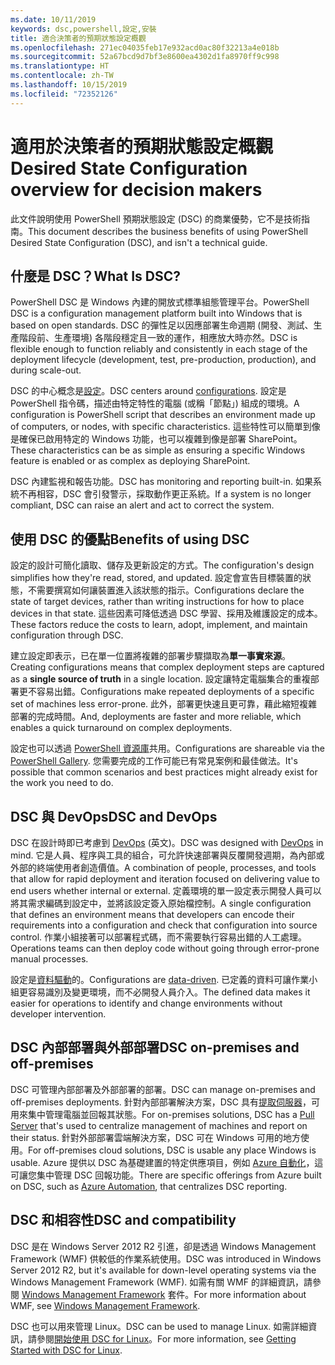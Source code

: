 ```yaml
---
ms.date: 10/11/2019
keywords: dsc,powershell,設定,安裝
title: 適合決策者的預期狀態設定概觀
ms.openlocfilehash: 271ec04035feb17e932acd0ac80f32213a4e018b
ms.sourcegitcommit: 52a67bcd9d7bf3e8600ea4302d1fa8970ff9c998
ms.translationtype: HT
ms.contentlocale: zh-TW
ms.lasthandoff: 10/15/2019
ms.locfileid: "72352126"
---
```

# <a name="desired-state-configuration-overview-for-decision-makers"></a><span data-ttu-id="c26f1-103">適用於決策者的預期狀態設定概觀</span><span class="sxs-lookup"><span data-stu-id="c26f1-103">Desired State Configuration overview for decision makers</span></span>

<span data-ttu-id="c26f1-104">此文件說明使用 PowerShell 預期狀態設定 (DSC) 的商業優勢，它不是技術指南。</span><span class="sxs-lookup"><span data-stu-id="c26f1-104">This document describes the business benefits of using PowerShell Desired State Configuration (DSC), and isn't a technical guide.</span></span>

## <a name="what-is-dsc"></a><span data-ttu-id="c26f1-105">什麼是 DSC？</span><span class="sxs-lookup"><span data-stu-id="c26f1-105">What Is DSC?</span></span>

<span data-ttu-id="c26f1-106">PowerShell DSC 是 Windows 內建的開放式標準組態管理平台。</span><span class="sxs-lookup"><span data-stu-id="c26f1-106">PowerShell DSC is a configuration management platform built into Windows that is based on open standards.</span></span> <span data-ttu-id="c26f1-107">DSC 的彈性足以因應部署生命週期 (開發、測試、生產階段前、生產環境) 各階段穩定且一致的運作，相應放大時亦然。</span><span class="sxs-lookup"><span data-stu-id="c26f1-107">DSC is flexible enough to function reliably and consistently in each stage of the deployment lifecycle (development, test, pre-production, production), and during scale-out.</span></span>

<span data-ttu-id="c26f1-108">DSC 的中心概念是[設定](../configurations/configurations.md)。</span><span class="sxs-lookup"><span data-stu-id="c26f1-108">DSC centers around [configurations](../configurations/configurations.md).</span></span> <span data-ttu-id="c26f1-109">設定是 PowerShell 指令碼，描述由特定特性的電腦 (或稱「節點」) 組成的環境。</span><span class="sxs-lookup"><span data-stu-id="c26f1-109">A configuration is PowerShell script that describes an environment made up of computers, or nodes, with specific characteristics.</span></span> <span data-ttu-id="c26f1-110">這些特性可以簡單到像是確保已啟用特定的 Windows 功能，也可以複雜到像是部署 SharePoint。</span><span class="sxs-lookup"><span data-stu-id="c26f1-110">These characteristics can be as simple as ensuring a specific Windows feature is enabled or as complex as deploying SharePoint.</span></span>

<span data-ttu-id="c26f1-111">DSC 內建監視和報告功能。</span><span class="sxs-lookup"><span data-stu-id="c26f1-111">DSC has monitoring and reporting built-in.</span></span> <span data-ttu-id="c26f1-112">如果系統不再相容，DSC 會引發警示，採取動作更正系統。</span><span class="sxs-lookup"><span data-stu-id="c26f1-112">If a system is no longer compliant, DSC can raise an alert and act to correct the system.</span></span>

## <a name="benefits-of-using-dsc"></a><span data-ttu-id="c26f1-113">使用 DSC 的優點</span><span class="sxs-lookup"><span data-stu-id="c26f1-113">Benefits of using DSC</span></span>

<span data-ttu-id="c26f1-114">設定的設計可簡化讀取、儲存及更新設定的方式。</span><span class="sxs-lookup"><span data-stu-id="c26f1-114">The configuration's design simplifies how they're read, stored, and updated.</span></span> <span data-ttu-id="c26f1-115">設定會宣告目標裝置的狀態，不需要撰寫如何讓裝置進入該狀態的指示。</span><span class="sxs-lookup"><span data-stu-id="c26f1-115">Configurations declare the state of target devices, rather than writing instructions for how to place devices in that state.</span></span> <span data-ttu-id="c26f1-116">這些因素可降低透過 DSC 學習、採用及維護設定的成本。</span><span class="sxs-lookup"><span data-stu-id="c26f1-116">These factors reduce the costs to learn, adopt, implement, and maintain configuration through DSC.</span></span>

<span data-ttu-id="c26f1-117">建立設定即表示，已在單一位置將複雜的部署步驟擷取為**單一事實來源**。</span><span class="sxs-lookup"><span data-stu-id="c26f1-117">Creating configurations means that complex deployment steps are captured as a **single source of truth** in a single location.</span></span> <span data-ttu-id="c26f1-118">設定讓特定電腦集合的重複部署更不容易出錯。</span><span class="sxs-lookup"><span data-stu-id="c26f1-118">Configurations make repeated deployments of a specific set of machines less error-prone.</span></span> <span data-ttu-id="c26f1-119">此外，部署更快速且更可靠，藉此縮短複雜部署的完成時間。</span><span class="sxs-lookup"><span data-stu-id="c26f1-119">And, deployments are faster and more reliable, which enables a quick turnaround on complex deployments.</span></span>

<span data-ttu-id="c26f1-120">設定也可以透過 [PowerShell 資源庫](https://powershellgallery.com)共用。</span><span class="sxs-lookup"><span data-stu-id="c26f1-120">Configurations are shareable via the [PowerShell Gallery](https://powershellgallery.com).</span></span> <span data-ttu-id="c26f1-121">您需要完成的工作可能已有常見案例和最佳做法。</span><span class="sxs-lookup"><span data-stu-id="c26f1-121">It's possible that common scenarios and best practices might already exist for the work you need to do.</span></span>

## <a name="dsc-and-devops"></a><span data-ttu-id="c26f1-122">DSC 與 DevOps</span><span class="sxs-lookup"><span data-stu-id="c26f1-122">DSC and DevOps</span></span>

<span data-ttu-id="c26f1-123">DSC 在設計時即已考慮到 [DevOps](http://blogs.technet.com/b/ashleymcglone/archive/2015/11/20/devops-for-n00bs-ie-windows-people.aspx) \(英文\)。</span><span class="sxs-lookup"><span data-stu-id="c26f1-123">DSC was designed with [DevOps](http://blogs.technet.com/b/ashleymcglone/archive/2015/11/20/devops-for-n00bs-ie-windows-people.aspx) in mind.</span></span> <span data-ttu-id="c26f1-124">它是人員、程序與工具的組合，可允許快速部署與反覆開發週期，為內部或外部的終端使用者創造價值。</span><span class="sxs-lookup"><span data-stu-id="c26f1-124">A combination of people, processes, and tools that allow for rapid deployment and iteration focused on delivering value to end users whether internal or external.</span></span> <span data-ttu-id="c26f1-125">定義環境的單一設定表示開發人員可以將其需求編碼到設定中，並將該設定簽入原始檔控制。</span><span class="sxs-lookup"><span data-stu-id="c26f1-125">A single configuration that defines an environment means that developers can encode their requirements into a configuration and check that configuration into source control.</span></span> <span data-ttu-id="c26f1-126">作業小組接著可以部署程式碼，而不需要執行容易出錯的人工處理。</span><span class="sxs-lookup"><span data-stu-id="c26f1-126">Operations teams can then deploy code without going through error-prone manual processes.</span></span>

<span data-ttu-id="c26f1-127">設定是[資料驅動](../configurations/configData.md)的。</span><span class="sxs-lookup"><span data-stu-id="c26f1-127">Configurations are [data-driven](../configurations/configData.md).</span></span> <span data-ttu-id="c26f1-128">已定義的資料可讓作業小組更容易識別及變更環境，而不必開發人員介入。</span><span class="sxs-lookup"><span data-stu-id="c26f1-128">The defined data makes it easier for operations to identify and change environments without developer intervention.</span></span>

## <a name="dsc-on-premises-and-off-premises"></a><span data-ttu-id="c26f1-129">DSC 內部部署與外部部署</span><span class="sxs-lookup"><span data-stu-id="c26f1-129">DSC on-premises and off-premises</span></span>

<span data-ttu-id="c26f1-130">DSC 可管理內部部署及外部部署的部署。</span><span class="sxs-lookup"><span data-stu-id="c26f1-130">DSC can manage on-premises and off-premises deployments.</span></span> <span data-ttu-id="c26f1-131">針對內部部署解決方案，DSC 具有[提取伺服器](../pull-server/pullServer.md)，可用來集中管理電腦並回報其狀態。</span><span class="sxs-lookup"><span data-stu-id="c26f1-131">For on-premises solutions, DSC has a [Pull Server](../pull-server/pullServer.md) that's used to centralize management of machines and report on their status.</span></span> <span data-ttu-id="c26f1-132">針對外部部署雲端解決方案，DSC 可在 Windows 可用的地方使用。</span><span class="sxs-lookup"><span data-stu-id="c26f1-132">For off-premises cloud solutions, DSC is usable any place Windows is usable.</span></span>
<span data-ttu-id="c26f1-133">Azure 提供以 DSC 為基礎建置的特定供應項目，例如 [Azure 自動化](https://azure.microsoft.com/en-us/documentation/services/automation/)，這可讓您集中管理 DSC 回報功能。</span><span class="sxs-lookup"><span data-stu-id="c26f1-133">There are specific offerings from Azure built on DSC, such as [Azure Automation](https://azure.microsoft.com/en-us/documentation/services/automation/), that centralizes DSC reporting.</span></span>

## <a name="dsc-and-compatibility"></a><span data-ttu-id="c26f1-134">DSC 和相容性</span><span class="sxs-lookup"><span data-stu-id="c26f1-134">DSC and compatibility</span></span>

<span data-ttu-id="c26f1-135">DSC 是在 Windows Server 2012 R2 引進，卻是透過 Windows Management Framework (WMF) 供較低的作業系統使用。</span><span class="sxs-lookup"><span data-stu-id="c26f1-135">DSC was introduced in Windows Server 2012 R2, but it's available for down-level operating systems via the Windows Management Framework (WMF).</span></span> <span data-ttu-id="c26f1-136">如需有關 WMF 的詳細資訊，請參閱 [Windows Management Framework](/powershell/scripting/wmf/overview) 套件。</span><span class="sxs-lookup"><span data-stu-id="c26f1-136">For more information about WMF, see [Windows Management Framework](/powershell/scripting/wmf/overview).</span></span>

<span data-ttu-id="c26f1-137">DSC 也可以用來管理 Linux。</span><span class="sxs-lookup"><span data-stu-id="c26f1-137">DSC can be used to manage Linux.</span></span> <span data-ttu-id="c26f1-138">如需詳細資訊，請參閱[開始使用 DSC for Linux](../getting-started/lnxGettingStarted.md)。</span><span class="sxs-lookup"><span data-stu-id="c26f1-138">For more information, see [Getting Started with DSC for Linux](../getting-started/lnxGettingStarted.md).</span></span>
